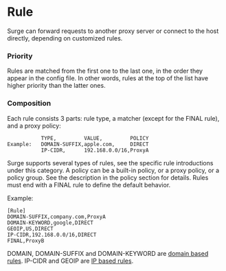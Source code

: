 Rule
====

Surge can forward requests to another proxy server or connect to the host directly, depending on customized rules.

### Priority

Rules are matched from the first one to the last one, in the order they appear in the config file. In other words, rules at the top of the list have higher priority than the latter ones.

### Composition

Each rule consists 3 parts: rule type, a matcher (except for the FINAL rule), and a proxy policy:

               TYPE,         VALUE,         POLICY
    Example:   DOMAIN-SUFFIX,apple.com,     DIRECT
               IP-CIDR,      192.168.0.0/16,ProxyA
    

Surge supports several types of rules, see the specific rule introductions under this category. A policy can be a built-in policy, or a proxy policy, or a policy group. See the description in the policy section for details. Rules must end with a FINAL rule to define the default behavior.

Example:

    [Rule]
    DOMAIN-SUFFIX,company.com,ProxyA
    DOMAIN-KEYWORD,google,DIRECT
    GEOIP,US,DIRECT
    IP-CIDR,192.168.0.0/16,DIRECT
    FINAL,ProxyB
    

DOMAIN, DOMAIN-SUFFIX and DOMAIN-KEYWORD are [domain based rules](rule/domain-based.html). IP-CIDR and GEOIP are [IP based rules](rule/ip-based.html).